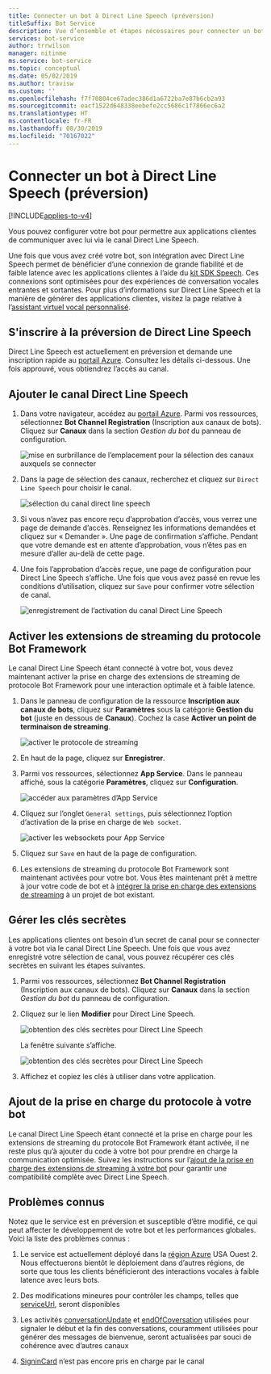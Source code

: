 ```yaml
---
title: Connecter un bot à Direct Line Speech (préversion)
titleSuffix: Bot Service
description: Vue d’ensemble et étapes nécessaires pour connecter un bot Bot Framework existant au canal Direct Line Speech pour des interactions vocales entrantes et sortantes avec une grande fiabilité et une faible latence.
services: bot-service
author: trrwilson
manager: nitinme
ms.service: bot-service
ms.topic: conceptual
ms.date: 05/02/2019
ms.author: travisw
ms.custom: ''
ms.openlocfilehash: f7f70804ce67adec386d1a6722ba7e87b6cb2a93
ms.sourcegitcommit: eacf1522d648338eebefe2cc5686c1f7866ec6a2
ms.translationtype: HT
ms.contentlocale: fr-FR
ms.lasthandoff: 08/30/2019
ms.locfileid: "70167022"
---
```

# <a name="connect-a-bot-to-direct-line-speech-preview"></a>Connecter un bot à Direct Line Speech (préversion)

[!INCLUDE[applies-to-v4](includes/applies-to.md)]

Vous pouvez configurer votre bot pour permettre aux applications clientes de communiquer avec lui via le canal Direct Line Speech.

Une fois que vous avez créé votre bot, son intégration avec Direct Line Speech permet de bénéficier d’une connexion de grande fiabilité et de faible latence avec les applications clientes à l’aide du [kit SDK Speech](https://aka.ms/speech-services-docs). Ces connexions sont optimisées pour des expériences de conversation vocales entrantes et sortantes. Pour plus d’informations sur Direct Line Speech et la manière de générer des applications clientes, visitez la page relative à l’[assistant virtuel vocal personnalisé](https://aka.ms/voice-first-va).  

## <a name="sign-up-for-direct-line-speech-preview"></a>S'inscrire à la préversion de Direct Line Speech

Direct Line Speech est actuellement en préversion et demande une inscription rapide au [portail Azure](https://portal.azure.com). Consultez les détails ci-dessous. Une fois approuvé, vous obtiendrez l’accès au canal.

## <a name="add-the-direct-line-speech-channel"></a>Ajouter le canal Direct Line Speech

1. Dans votre navigateur, accédez au [portail Azure](https://portal.azure.com). Parmi vos ressources, sélectionnez **Bot Channel Registration** (Inscription aux canaux de bots). Cliquez sur **Canaux** dans la section *Gestion du bot* du panneau de configuration.

    ![mise en surbrillance de l’emplacement pour la sélection des canaux auxquels se connecter ](media/voice-first-virtual-assistants/bot-service-channel-directlinespeech-selectchannel.png "sélection des canaux")

1. Dans la page de sélection des canaux, recherchez et cliquez sur `Direct Line Speech` pour choisir le canal.

    ![sélection du canal direct line speech](media/voice-first-virtual-assistants/bot-service-channel-directlinespeech-connectspeechchannel.png "connexion de Direct Line Speech")

1. Si vous n’avez pas encore reçu d’approbation d’accès, vous verrez une page de demande d’accès. Renseignez les informations demandées et cliquez sur « Demander ». Une page de confirmation s’affiche. Pendant que votre demande est en attente d’approbation, vous n’êtes pas en mesure d’aller au-delà de cette page.   

1. Une fois l’approbation d’accès reçue, une page de configuration pour Direct Line Speech s’affiche. Une fois que vous avez passé en revue les conditions d’utilisation, cliquez sur `Save` pour confirmer votre sélection de canal.

    ![enregistrement de l’activation du canal Direct Line Speech](media/voice-first-virtual-assistants/bot-service-channel-directlinespeech-savechannel.png "Enregistrer la configuration du canal")

## <a name="enable-the-bot-framework-protocol-streaming-extensions"></a>Activer les extensions de streaming du protocole Bot Framework

Le canal Direct Line Speech étant connecté à votre bot, vous devez maintenant activer la prise en charge des extensions de streaming de protocole Bot Framework pour une interaction optimale et à faible latence.

1. Dans le panneau de configuration de la ressource **Inscription aux canaux de bots**, cliquez sur **Paramètres** sous la catégorie **Gestion du bot** (juste en dessous de **Canaux**). Cochez la case **Activer un point de terminaison de streaming**.

    ![activer le protocole de streaming](media/voice-first-virtual-assistants/bot-service-channel-directlinespeech-enablestreamingsupport.png "activer la prise en charge de l’extension de streaming")

1. En haut de la page, cliquez sur **Enregistrer**.

1. Parmi vos ressources, sélectionnez **App Service**. Dans le panneau affiché, sous la catégorie **Paramètres**, cliquez sur **Configuration**.

    ![accéder aux paramètres d’App Service](media/voice-first-virtual-assistants/bot-service-channel-directlinespeech-configureappservice.png "configurer App Service")

1. Cliquez sur l’onglet `General settings`, puis sélectionnez l’option d’activation de la prise en charge de `Web socket`.

    ![activer les websockets pour App Service](media/voice-first-virtual-assistants/bot-service-channel-directlinespeech-enablewebsockets.png "activer les websockets")

1. Cliquez sur `Save` en haut de la page de configuration.

1. Les extensions de streaming du protocole Bot Framework sont maintenant activées pour votre bot. Vous êtes maintenant prêt à mettre à jour votre code de bot et à [intégrer la prise en charge des extensions de streaming](https://aka.ms/botframework/addstreamingprotocolsupport) à un projet de bot existant.

## <a name="manage-secret-keys"></a>Gérer les clés secrètes

Les applications clientes ont besoin d’un secret de canal pour se connecter à votre bot via le canal Direct Line Speech. Une fois que vous avez enregistré votre sélection de canal, vous pouvez récupérer ces clés secrètes en suivant les étapes suivantes.

1. Parmi vos ressources, sélectionnez **Bot Channel Registration** (Inscription aux canaux de bots). Cliquez sur **Canaux** dans la section *Gestion du bot* du panneau de configuration.
1. Cliquez sur le lien **Modifier** pour Direct Line Speech.

    ![obtention des clés secrètes pour Direct Line Speech](media/voice-first-virtual-assistants/bot-service-channel-directlinespeech-getspeechsecretkeys1.png "obtention des clés secrètes pour Direct Line Speech")

    La fenêtre suivante s’affiche.

    ![obtention des clés secrètes pour Direct Line Speech](media/voice-first-virtual-assistants/bot-service-channel-directlinespeech-getspeechsecretkeys.png "obtention des clés secrètes pour Direct Line Speech")
1. Affichez et copiez les clés à utiliser dans votre application.

## <a name="adding-protocol-support-to-your-bot"></a>Ajout de la prise en charge du protocole à votre bot

Le canal Direct Line Speech étant connecté et la prise en charge pour les extensions de streaming du protocole Bot Framework étant activée, il ne reste plus qu’à ajouter du code à votre bot pour prendre en charge la communication optimisée. Suivez les instructions sur l’[ajout de la prise en charge des extensions de streaming à votre bot](https://aka.ms/botframework/addstreamingprotocolsupport) pour garantir une compatibilité complète avec Direct Line Speech.

## <a name="known-issues"></a>Problèmes connus

Notez que le service est en préversion et susceptible d’être modifié, ce qui peut affecter le développement de votre bot et les performances globales. Voici la liste des problèmes connus : 

1. Le service est actuellement déployé dans la [région Azure](https://azure.microsoft.com/global-infrastructure/regions/) USA Ouest 2. Nous effectuerons bientôt le déploiement dans d’autres régions, de sorte que tous les clients bénéficieront des interactions vocales à faible latence avec leurs bots.

1. Des modifications mineures pour contrôler les champs, telles que [serviceUrl](https://github.com/Microsoft/BotBuilder/blob/master/specs/botframework-activity/botframework-activity.md#service-url), seront disponibles

1. Les activités [conversationUpdate](https://github.com/Microsoft/BotBuilder/blob/master/specs/botframework-activity/botframework-activity.md#conversation-update-activity) et [endOfCoversation](https://github.com/Microsoft/BotBuilder/blob/master/specs/botframework-activity/botframework-activity.md#end-of-conversation-activity) utilisées pour signaler le début et la fin des conversations, couramment utilisées pour générer des messages de bienvenue, seront actualisées par souci de cohérence avec d’autres canaux

1. [SigninCard](https://docs.microsoft.com/azure/bot-service/rest-api/bot-framework-rest-connector-add-rich-cards?view=azure-bot-service-4.0) n’est pas encore pris en charge par le canal 
